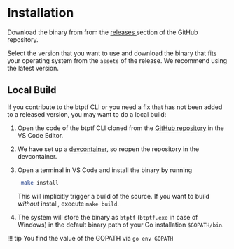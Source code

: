 # Installation

Download the binary from from the [releases ](https://github.com/SAP/terraform-exporter-btp/releases) section of the GitHub repository.

Select the version that you want to use and download the binary that fits your operating system from the `assets` of the release. We recommend using the latest version.

## Local Build

If you contribute to the btptf CLI or you need a fix that has not been added to a released version, you may want to do a local build:

1. Open the code of the btptf CLI cloned from the [GitHub repository](https://github.com/SAP/terraform-exporter-btp) in the VS Code Editor.

2. We have set up a [devcontainer](https://code.visualstudio.com/docs/devcontainers/tutorial), so reopen the repository in the devcontainer.

3. Open a terminal in VS Code and install the binary by running

   ```bash
    make install
    ```
   This will implicitly trigger a build of the source. If you want to build *without* install, execute `make build`.

4. The system will store the binary as `btptf` (`btptf.exe` in case of Windows) in the default binary path of your Go installation `$GOPATH/bin`.

!!! tip
    You find the value of the GOPATH via `go env GOPATH`
